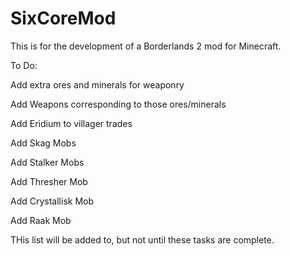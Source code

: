 SixCoreMod
==========

This is for the development of a Borderlands 2 mod for Minecraft.

To Do:

Add extra ores and minerals for weaponry

Add Weapons corresponding to those ores/minerals

Add Eridium to villager trades

Add Skag Mobs

Add Stalker Mobs

Add Thresher Mob

Add Crystallisk Mob

Add Raak Mob

THis list will be added to, but not until these tasks are complete.

